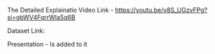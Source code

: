
The Detailed Explainatio Video Link - https://youtu.be/v8S_UGzvFPg?si=gbWV4FqrrWIa5q6B

Dataset Link: 

Presentation - Is added to it
